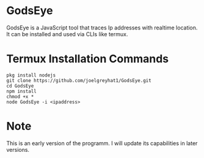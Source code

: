 # GodsEye
GodsEye is a JavaScript tool that traces Ip addresses with realtime location. It can be installed and used via CLIs like termux.
# Termux Installation Commands

    pkg install nodejs
    git clone https://github.com/joelgreyhat1/GodsEye.git
    cd GodsEye
    npm install
    chmod +x *
    node GodsEye -i <ipaddress>
# Note
This is an early version of the programm. I will update its capabilities in later versions.
